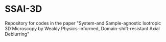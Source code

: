 # SSAI-3D
Repository for codes in the paper "System-and Sample-agnostic Isotropic 3D Microscopy by Weakly Physics-informed, Domain-shift-resistant Axial Deblurring"

